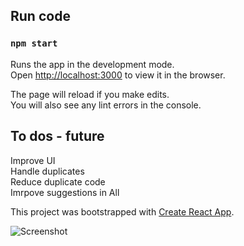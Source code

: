 Run code
------------------
### `npm start`

Runs the app in the development mode.<br>
Open [http://localhost:3000](http://localhost:3000) to view it in the browser.

The page will reload if you make edits.<br>
You will also see any lint errors in the console.


To dos - future
------------------
Improve UI <br>
Handle duplicates <br>
Reduce duplicate code <br>
Imrpove suggestions in All<br>


This project was bootstrapped with [Create React App](https://github.com/facebook/create-react-app).





![Screenshot](http://url/to/img.png)